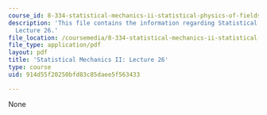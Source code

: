 ```yaml
---
course_id: 8-334-statistical-mechanics-ii-statistical-physics-of-fields-spring-2014
description: 'This file contains the information regarding Statistical Mechanics II:
  Lecture 26.'
file_location: /coursemedia/8-334-statistical-mechanics-ii-statistical-physics-of-fields-spring-2014/914d55f20250bfd83c85daee5f563433_MIT8_334S14_Lec24.pdf
file_type: application/pdf
layout: pdf
title: 'Statistical Mechanics II: Lecture 26'
type: course
uid: 914d55f20250bfd83c85daee5f563433

---
```

None
